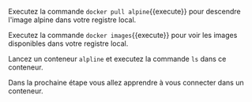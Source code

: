 
Executez la commande `docker pull alpine`{{execute}} pour descendre l'image alpine dans votre registre local.

Executez la commande `docker images`{{execute}} pour voir les images disponibles dans votre registre local.

Lancez un conteneur `alpline` et executez la commande `ls` dans ce conteneur.

Dans la prochaine étape vous allez apprendre à vous connecter dans un conteneur.